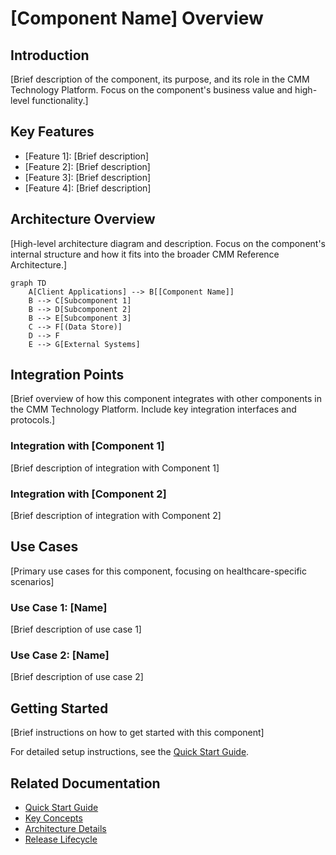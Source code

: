# [Component Name] Overview

## Introduction

[Brief description of the component, its purpose, and its role in the CMM Technology Platform. Focus on the component's business value and high-level functionality.]

## Key Features

- [Feature 1]: [Brief description]
- [Feature 2]: [Brief description]
- [Feature 3]: [Brief description]
- [Feature 4]: [Brief description]

## Architecture Overview

[High-level architecture diagram and description. Focus on the component's internal structure and how it fits into the broader CMM Reference Architecture.]

```mermaid
graph TD
    A[Client Applications] --> B[[Component Name]]
    B --> C[Subcomponent 1]
    B --> D[Subcomponent 2]
    B --> E[Subcomponent 3]
    C --> F[(Data Store)]
    D --> F
    E --> G[External Systems]
```

## Integration Points

[Brief overview of how this component integrates with other components in the CMM Technology Platform. Include key integration interfaces and protocols.]

### Integration with [Component 1]

[Brief description of integration with Component 1]

### Integration with [Component 2]

[Brief description of integration with Component 2]

## Use Cases

[Primary use cases for this component, focusing on healthcare-specific scenarios]

### Use Case 1: [Name]

[Brief description of use case 1]

### Use Case 2: [Name]

[Brief description of use case 2]

## Getting Started

[Brief instructions on how to get started with this component]

For detailed setup instructions, see the [Quick Start Guide](./quick-start.md).

## Related Documentation

- [Quick Start Guide](./quick-start.md)
- [Key Concepts](./key-concepts.md)
- [Architecture Details](./architecture.md)
- [Release Lifecycle](./release-lifecycle.md)
